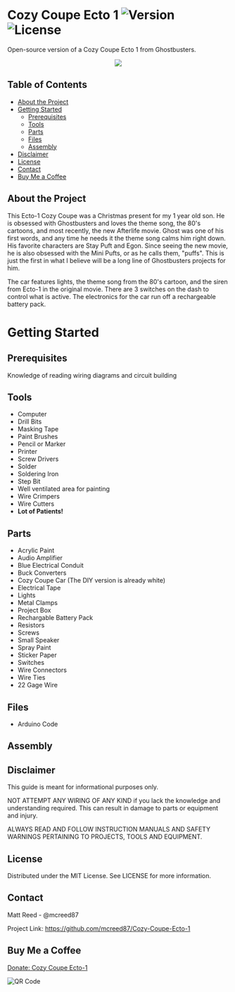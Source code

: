 # Cozy Coupe Ecto 1 ![Version](https://img.shields.io/badge/release-v1.0.1-blue) ![License](https://img.shields.io/badge/license-MIT-green)

Open-source version of a Cozy Coupe Ecto 1 from Ghostbusters.

<p align="center">
  <img src="https://user-images.githubusercontent.com/14786511/174496837-7e76bdd6-5b63-49f8-ab68-2622ad6e5922.jpg?raw=true">
</p>

<!-- TABLE OF CONTENTS -->
## Table of Contents

* [About the Project](#about-the-project)
* [Getting Started](#getting-started)
    * [Prerequisites](#prerequisites)
    * [Tools](#tools)
    * [Parts](#parts)
    * [Files](#files)
    * [Assembly](#assembly)
* [Disclaimer](#disclaimer)
* [License](#license)
* [Contact](#contact)
* [Buy Me a Coffee](#buy-me-a-coffee)

## About the Project

This Ecto-1 Cozy Coupe was a Christmas present for my 1 year old son. He is obsessed with Ghostbusters and loves the theme song, the 80's cartoons, and most recently, the new Afterlife movie. Ghost was one of his first words, and any time he needs it the theme song calms him right down. His favorite characters are Stay Puft and Egon. Since seeing the new movie, he is also obsessed with the Mini Pufts, or as he calls them, "puffs". This is just the first in what I believe will be a long line of Ghostbusters projects for him.

The car features lights, the theme song from the 80's cartoon, and the siren from Ecto-1 in the original movie. There are 3 switches on the dash to control what is active. The electronics for the car run off a rechargeable battery pack. 

# Getting Started

## Prerequisites
Knowledge of reading wiring diagrams and circuit building

## Tools
* Computer
* Drill Bits
* Masking Tape
* Paint Brushes
* Pencil or Marker
* Printer
* Screw Drivers
* Solder
* Soldering Iron
* Step Bit
* Well ventilated area for painting
* Wire Crimpers
* Wire Cutters
* **Lot of Patients!**

## Parts
* Acrylic Paint
* Audio Amplifier
* Blue Electrical Conduit
* Buck Converters
* Cozy Coupe Car (The DIY version is already white)
* Electrical Tape
* Lights
* Metal Clamps
* Project Box
* Rechargable Battery Pack
* Resistors
* Screws
* Small Speaker
* Spray Paint
* Sticker Paper
* Switches
* Wire Connectors
* Wire Ties
* 22 Gage Wire

## Files
* Arduino Code

## Assembly


## Disclaimer
This guide is meant for informational purposes only.

NOT ATTEMPT ANY WIRING OF ANY KIND if you lack the knowledge and understanding required. This can result in damage to parts or equipment and injury.

ALWAYS READ AND FOLLOW INSTRUCTION MANUALS AND SAFETY WARNINGS PERTAINING TO PROJECTS, TOOLS AND EQUIPMENT.

## License
Distributed under the MIT License. See LICENSE for more information.

## Contact
Matt Reed - @mcreed87

Project Link: https://github.com/mcreed87/Cozy-Coupe-Ecto-1

## Buy Me a Coffee

[Donate: Cozy Coupe Ecto-1](https://www.paypal.com/donate/?business=LWE3487KR8HR6&no_recurring=0&item_name=Cozy+Coupe+Ecto-1&currency_code=USD)

![QR Code](https://user-images.githubusercontent.com/14786511/177629763-1255bc82-a511-4e49-984c-337e99d5b142.png)

